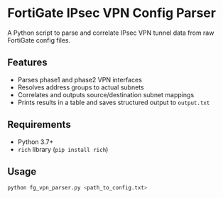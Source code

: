 # FortiGate IPsec VPN Config Parser

A Python script to parse and correlate IPsec VPN tunnel data from raw FortiGate config files.

## Features

- Parses phase1 and phase2 VPN interfaces
- Resolves address groups to actual subnets
- Correlates and outputs source/destination subnet mappings
- Prints results in a table and saves structured output to `output.txt`

## Requirements

- Python 3.7+
- `rich` library (`pip install rich`)

## Usage

```bash
python fg_vpn_parser.py <path_to_config.txt>
```
